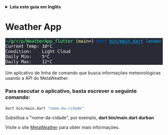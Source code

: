 <details>
<summary>
<strong> Leia este guia em Inglês </strong>
</summary>
    <ul>
        <li><a href="./README.md"> Inglês </a></li>
    </ul>

</details>

# Weather App

![metaweather-app-preview](./media/metaweather-app-preview.png)

Um aplicativo de linha de comando que busca informações meteorológicas usando a API do MetaWeather.

### Para executar o aplicativo, basta escrever o seguinte comando:

```bash
dart bin/main.dart "nome-da-cidade"
```

Substitua o "nome-da-cidade", por exemplo, **dart bin/main.dart durban**

Visite o site [MetaWeather](https://www.metaweather.com/) para obter mais informações.
